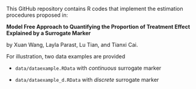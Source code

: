 
This GitHub repository contains R codes that implement the estimation procedures proposed in: 

**Model Free Approach to Quantifying the Proportion of Treatment Effect Explained by a Surrogate Marker** 

by Xuan Wang, Layla Parast, Lu Tian, and Tianxi Cai. 

For illustration, two data examples are provided

- `data/dataexample.RData` with _continuous_ surrogate marker

- `data/dataexample_d.RData` with _discrete_ surrogate marker
